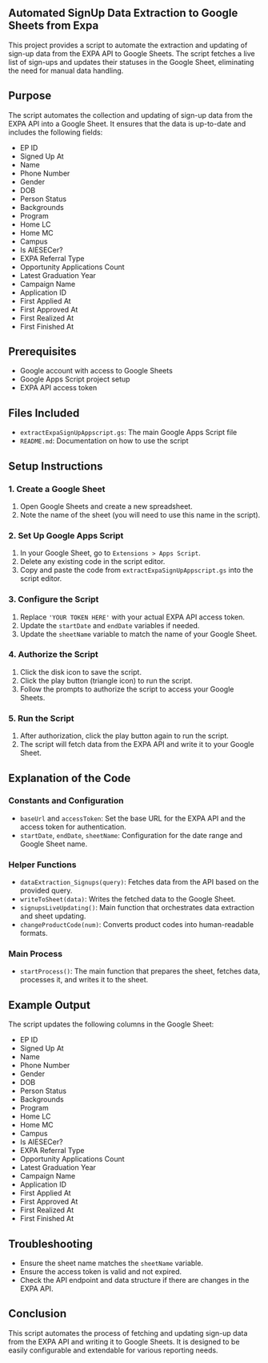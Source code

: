 ## Automated SignUp Data Extraction to Google Sheets from Expa

This project provides a script to automate the extraction and updating of sign-up data from the EXPA API to Google Sheets. The script fetches a live list of sign-ups and updates their statuses in the Google Sheet, eliminating the need for manual data handling.

## Purpose

The script automates the collection and updating of sign-up data from the EXPA API into a Google Sheet. It ensures that the data is up-to-date and includes the following fields:

- EP ID
- Signed Up At
- Name
- Phone Number
- Gender
- DOB
- Person Status
- Backgrounds
- Program
- Home LC
- Home MC
- Campus
- Is AIESECer?
- EXPA Referral Type
- Opportunity Applications Count
- Latest Graduation Year
- Campaign Name
- Application ID
- First Applied At
- First Approved At
- First Realized At
- First Finished At

## Prerequisites

- Google account with access to Google Sheets
- Google Apps Script project setup
- EXPA API access token

## Files Included

- `extractExpaSignUpAppscript.gs`: The main Google Apps Script file
- `README.md`: Documentation on how to use the script

## Setup Instructions

### 1. Create a Google Sheet

1. Open Google Sheets and create a new spreadsheet.
2. Note the name of the sheet (you will need to use this name in the script).

### 2. Set Up Google Apps Script

1. In your Google Sheet, go to `Extensions > Apps Script`.
2. Delete any existing code in the script editor.
3. Copy and paste the code from `extractExpaSignUpAppscript.gs` into the script editor.

### 3. Configure the Script

1. Replace `'YOUR TOKEN HERE'` with your actual EXPA API access token.
2. Update the `startDate` and `endDate` variables if needed.
3. Update the `sheetName` variable to match the name of your Google Sheet.

### 4. Authorize the Script

1. Click the disk icon to save the script.
2. Click the play button (triangle icon) to run the script.
3. Follow the prompts to authorize the script to access your Google Sheets.

### 5. Run the Script

1. After authorization, click the play button again to run the script.
2. The script will fetch data from the EXPA API and write it to your Google Sheet.

## Explanation of the Code

### Constants and Configuration

- `baseUrl` and `accessToken`: Set the base URL for the EXPA API and the access token for authentication.
- `startDate`, `endDate`, `sheetName`: Configuration for the date range and Google Sheet name.

### Helper Functions

- `dataExtraction_Signups(query)`: Fetches data from the API based on the provided query.
- `writeToSheet(data)`: Writes the fetched data to the Google Sheet.
- `signupsLiveUpdating()`: Main function that orchestrates data extraction and sheet updating.
- `changeProductCode(num)`: Converts product codes into human-readable formats.

### Main Process

- `startProcess()`: The main function that prepares the sheet, fetches data, processes it, and writes it to the sheet.

## Example Output

The script updates the following columns in the Google Sheet:

- EP ID
- Signed Up At
- Name
- Phone Number
- Gender
- DOB
- Person Status
- Backgrounds
- Program
- Home LC
- Home MC
- Campus
- Is AIESECer?
- EXPA Referral Type
- Opportunity Applications Count
- Latest Graduation Year
- Campaign Name
- Application ID
- First Applied At
- First Approved At
- First Realized At
- First Finished At


## Troubleshooting

- Ensure the sheet name matches the `sheetName` variable.
- Ensure the access token is valid and not expired.
- Check the API endpoint and data structure if there are changes in the EXPA API.

## Conclusion

This script automates the process of fetching and updating sign-up data from the EXPA API and writing it to Google Sheets. It is designed to be easily configurable and extendable for various reporting needs.
